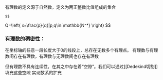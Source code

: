 有理数的定义源于自然数，定义为两正整数比值组成的集合

	$$
Q=\left\{  x=\frac{p}{q}|p,q\in \mathbb{N^*}  \right\}
$$
### 有理数的稠密性：

在坐标轴的任意一段长度大于0的线段上，总存在无数多个有理点。
有理数与有理数间存在有理数，有理数与无理数间也存在有理数

但有理数不具有连续性，在其之中存在着“空隙”。我们可以通过[[Dedekind切割]]填充这些空隙
实现数系的扩充


